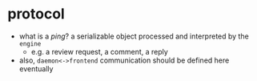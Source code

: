 protocol
========

- what is a *ping*? a serializable object processed and interpreted by the `engine`
    - e.g. a review request, a comment, a reply
- also, `daemon<->frontend` communication should be defined here eventually

